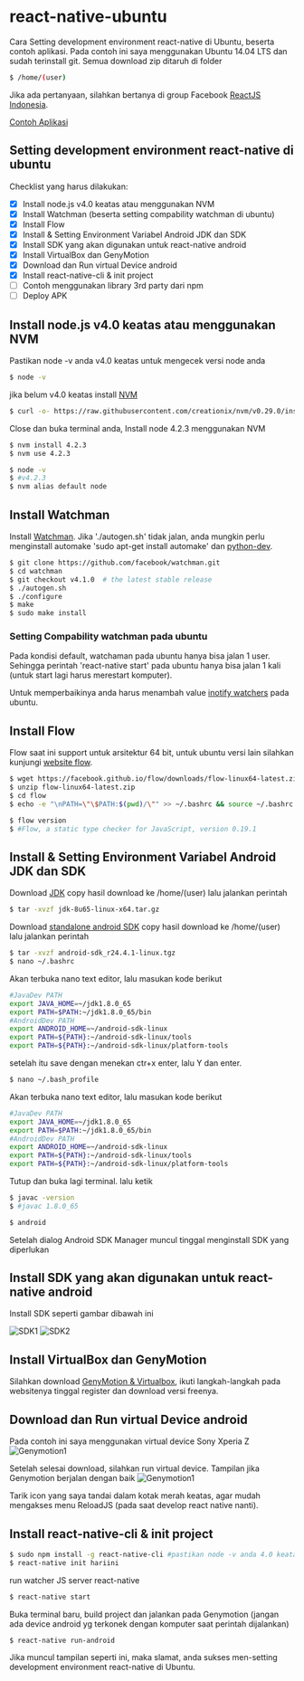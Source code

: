 # react-native-ubuntu
Cara Setting development environment react-native di Ubuntu, beserta contoh aplikasi.
Pada contoh ini saya menggunakan Ubuntu 14.04 LTS dan sudah terinstall git.
Semua download zip ditaruh di folder

```bash
$ /home/(user)
```

Jika ada pertanyaan, silahkan bertanya di group Facebook [ReactJS Indonesia](https://www.facebook.com/groups/442974152553174/).

[Contoh Aplikasi](examples/README.md)

## Setting development environment react-native di ubuntu

Checklist yang harus dilakukan:

- [x] Install node.js v4.0 keatas atau menggunakan NVM
- [x] Install Watchman (beserta setting compability watchman di ubuntu)
- [x] Install Flow
- [x] Install & Setting Environment Variabel Android JDK dan SDK
- [x] Install SDK yang akan digunakan untuk react-native android
- [x] Install VirtualBox dan GenyMotion
- [x] Download dan Run virtual Device android
- [x] Install react-native-cli & init project
- [ ] Contoh menggunakan library 3rd party dari npm
- [ ] Deploy APK

## Install node.js v4.0 keatas atau menggunakan NVM

Pastikan node -v anda v4.0 keatas
untuk mengecek versi node anda

```bash
$ node -v
```

jika belum v4.0 keatas install [NVM](https://github.com/creationix/nvm#installation)
```bash
$ curl -o- https://raw.githubusercontent.com/creationix/nvm/v0.29.0/install.sh | bash
```

Close dan buka terminal anda,
Install node 4.2.3 menggunakan NVM
```bash
$ nvm install 4.2.3
$ nvm use 4.2.3

$ node -v
$ #v4.2.3
$ nvm alias default node
```
## Install Watchman

Install [Watchman](https://facebook.github.io/watchman/docs/install.html). Jika './autogen.sh' tidak jalan, anda mungkin perlu menginstall automake 'sudo apt-get install automake' dan [python-dev](http://packages.ubuntu.com/search?keywords=python-dev).

```bash
$ git clone https://github.com/facebook/watchman.git
$ cd watchman
$ git checkout v4.1.0  # the latest stable release
$ ./autogen.sh
$ ./configure
$ make
$ sudo make install
```

### Setting Compability watchman pada ubuntu
Pada kondisi default, watchaman pada ubuntu hanya bisa jalan 1 user. Sehingga perintah 'react-native start' pada ubuntu hanya bisa jalan 1 kali (untuk start lagi harus merestart komputer).

Untuk memperbaikinya anda harus menambah value [inotify watchers](https://github.com/guard/listen/wiki/Increasing-the-amount-of-inotify-watchers) pada ubuntu.

## Install Flow
Flow saat ini support untuk arsitektur 64 bit, untuk ubuntu versi lain silahkan kunjungi [website flow](http://flowtype.org/docs/getting-started.html#_).

```bash
$ wget https://facebook.github.io/flow/downloads/flow-linux64-latest.zip
$ unzip flow-linux64-latest.zip
$ cd flow
$ echo -e "\nPATH=\"\$PATH:$(pwd)/\"" >> ~/.bashrc && source ~/.bashrc

$ flow version
$ #Flow, a static type checker for JavaScript, version 0.19.1
```

## Install & Setting Environment Variabel Android JDK dan SDK

Download [JDK](http://www.oracle.com/technetwork/java/javase/downloads/jdk8-downloads-2133151.html)
copy hasil download ke /home/(user) lalu jalankan perintah
```bash
$ tar -xvzf jdk-8u65-linux-x64.tar.gz
```

Download [standalone android SDK](https://developer.android.com/sdk/installing/index.html?pkg=tools)
copy hasil download ke /home/(user) lalu jalankan perintah
```bash
$ tar -xvzf android-sdk_r24.4.1-linux.tgz
$ nano ~/.bashrc
```
Akan terbuka nano text editor, lalu masukan kode berikut

```bash
#JavaDev PATH
export JAVA_HOME=~/jdk1.8.0_65
export PATH=$PATH:~/jdk1.8.0_65/bin
#AndroidDev PATH
export ANDROID_HOME=~/android-sdk-linux
export PATH=${PATH}:~/android-sdk-linux/tools
export PATH=${PATH}:~/android-sdk-linux/platform-tools
```

setelah itu save dengan menekan ctr+x enter, lalu Y dan enter.

```bash
$ nano ~/.bash_profile
```
Akan terbuka nano text editor, lalu masukan kode berikut

```bash
#JavaDev PATH
export JAVA_HOME=~/jdk1.8.0_65
export PATH=$PATH:~/jdk1.8.0_65/bin
#AndroidDev PATH
export ANDROID_HOME=~/android-sdk-linux
export PATH=${PATH}:~/android-sdk-linux/tools
export PATH=${PATH}:~/android-sdk-linux/platform-tools
```

Tutup dan buka lagi terminal.
lalu ketik
```bash
$ javac -version
$ #javac 1.8.0_65

$ android
```
Setelah dialog Android SDK Manager muncul tinggal menginstall SDK yang diperlukan

## Install SDK yang akan digunakan untuk react-native android
Install SDK seperti gambar dibawah ini

![SDK1](img/androidSDK1.png "react-native ubuntu Indonesia android SDK 1")
![SDK2](img/androidSDK2.png "react-native ubuntu Indonesia android SDK 2")

## Install VirtualBox dan GenyMotion

Silahkan download [GenyMotion & Virtualbox](https://www.genymotion.com/#!/developers/user-guide), ikuti langkah-langkah pada websitenya tinggal register dan download versi freenya.

## Download dan Run virtual Device android

Pada contoh ini saya menggunakan virtual device Sony Xperia Z
![Genymotion1](img/genymotion1.png "react-native ubuntu Indonesia genymotion 1")

Setelah selesai download, silahkan run virtual device.
Tampilan jika Genymotion berjalan dengan baik
![Genymotion1](img/genymotion2.png "react-native ubuntu Indonesia genymotion 2")

Tarik icon yang saya tandai dalam kotak merah keatas, agar mudah mengakses menu ReloadJS (pada saat develop react native nanti).

## Install react-native-cli & init project

```bash
$ sudo npm install -g react-native-cli #pastikan node -v anda 4.0 keatas
$ react-native init hariini
```
run watcher JS server react-native
```bash
$ react-native start
```
Buka terminal baru,
build project dan jalankan pada Genymotion (jangan ada device android yg terkonek dengan komputer saat perintah dijalankan)
```bash
$ react-native run-android
```
Jika muncul tampilan seperti ini, maka slamat, anda sukses men-setting development environment react-native di Ubuntu.

